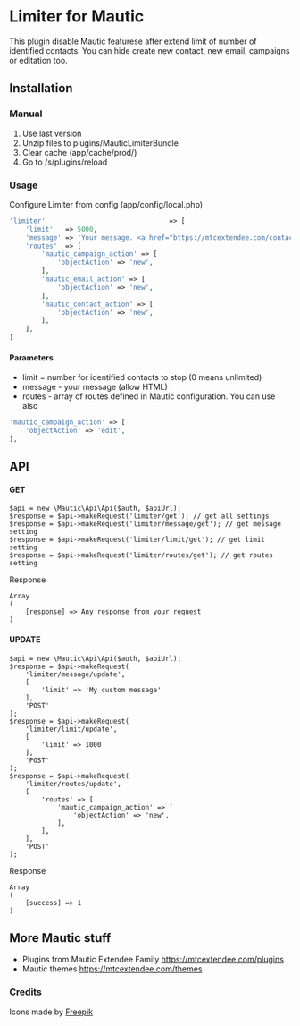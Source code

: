 # Limiter for Mautic

This plugin disable Mautic featurese after extend limit of number of identified contacts. You can hide create new contact, new email, campaigns or editation too.

## Installation

### Manual

1. Use last version
2. Unzip files to plugins/MauticLimiterBundle
3. Clear cache (app/cache/prod/)
4. Go to /s/plugins/reload

### Usage

Configure Limiter from config (app/config/local.php) 

```php
'limiter'                               => [
    'limit'   => 5000, 
    'message' => 'Your message. <a href="bttps://mtcextendee.com/contact">contact us</a>',
    'routes'  => [
        'mautic_campaign_action' => [
            'objectAction' => 'new',
        ],
        'mautic_email_action' => [
            'objectAction' => 'new',
        ],
        'mautic_contact_action' => [
            'objectAction' => 'new',
        ],
    ],
]
```

#### Parameters

- limit = number for identified contacts to stop (0 means unlimited)
- message - your message (allow HTML)
- routes - array of routes defined in Mautic configuration.  You can use also 

```php
'mautic_campaign_action' => [
    'objectAction' => 'edit',
],
```

## API

#### GET

```
$api = new \Mautic\Api\Api($auth, $apiUrl);
$response = $api->makeRequest('limiter/get'); // get all settings
$response = $api->makeRequest('limiter/message/get'); // get message setting
$response = $api->makeRequest('limiter/limit/get'); // get limit setting
$response = $api->makeRequest('limiter/routes/get'); // get routes setting
```

Response

```
Array
(
    [response] => Any response from your request
)
```

#### UPDATE
```
$api = new \Mautic\Api\Api($auth, $apiUrl);
$response = $api->makeRequest(
    'limiter/message/update',
    [
        'limit' => 'My custom message'
    ],
    'POST'
);
$response = $api->makeRequest(
    'limiter/limit/update',
    [
        'limit' => 1000
    ],
    'POST'
);
$response = $api->makeRequest(
    'limiter/routes/update',
    [
        'routes' => [
            'mautic_campaign_action' => [
                'objectAction' => 'new',
            ],
        ],
    ],
    'POST'
);
```


Response

```
Array
(
    [success] => 1
)
```

## More Mautic stuff

- Plugins from Mautic Extendee Family  https://mtcextendee.com/plugins
- Mautic themes https://mtcextendee.com/themes

### Credits

Icons made by <a href="https://www.flaticon.com/authors/freepik" title="Freepik">Freepik</a>